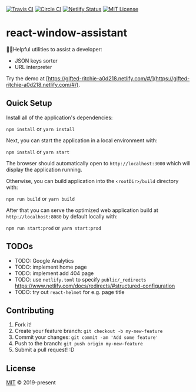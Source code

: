[![Travis CI](https://travis-ci.org/john-d-pelingo/react-window-assistant.svg?branch=master)](https://travis-ci.org/john-d-pelingo/react-window-assistant)
[![Circle CI](https://circleci.com/gh/john-d-pelingo/react-window-assistant.svg?style=shield)](https://circleci.com/gh/john-d-pelingo/react-window-assistant)
[![Netlify Status](https://api.netlify.com/api/v1/badges/8cb6968b-52ae-49fe-8146-2e56328bb586/deploy-status)](https://app.netlify.com/sites/gifted-ritchie-a0d218/deploys)
[![MIT License](https://img.shields.io/github/license/mashape/apistatus.svg)](https://github.com/john-d-pelingo/react-window-assistant/blob/master/LICENSE)

# react-window-assistant

💁‍♂️Helpful utilities to assist a developer:

- JSON keys sorter
- URL interpreter

Try the demo at [https://gifted-ritchie-a0d218.netlify.com/#/](https://gifted-ritchie-a0d218.netlify.com/#/).

## Quick Setup

Install all of the application's dependencies:

`npm install` or `yarn install`

Next, you can start the application in a local environment with:

`npm install` or `yarn start`

The browser should automatically open to `http://localhost:3000` which
will display the application running.

Otherwise, you can build application into the `<rootDir>/build` directory with:

`npm run build` or `yarn build`

After that you can serve the optimized web application build at
`http://localhost:8080` by default locally with:

`npm run start:prod` or `yarn start:prod`

## TODOs

- TODO: Google Analytics
- TODO: implement home page
- TODO: implement add 404 page
- TODO: use `netlify.toml` to specify `public/_redirects` https://www.netlify.com/docs/redirects/#structured-configuration
- TODO: try out `react-helmet` for e.g. page title

## Contributing

1. Fork it!
2. Create your feature branch: `git checkout -b my-new-feature`
3. Commit your changes: `git commit -am 'Add some feature'`
4. Push to the branch: `git push origin my-new-feature`
5. Submit a pull request! :D

## License

[MIT](https://github.com/john-d-pelingo/react-window-assistant/blob/master/LICENSE) &copy; 2019-present
